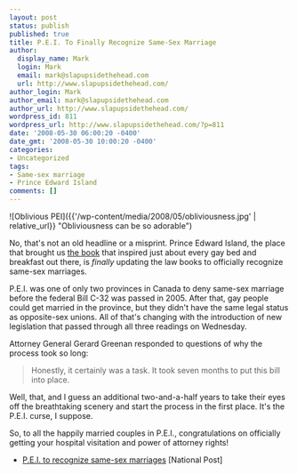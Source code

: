 ```yaml
---
layout: post
status: publish
published: true
title: P.E.I. To Finally Recognize Same-Sex Marriage
author:
  display_name: Mark
  login: Mark
  email: mark@slapupsidethehead.com
  url: http://www.slapupsidethehead.com/
author_login: Mark
author_email: mark@slapupsidethehead.com
author_url: http://www.slapupsidethehead.com/
wordpress_id: 811
wordpress_url: http://www.slapupsidethehead.com/?p=811
date: '2008-05-30 06:00:20 -0400'
date_gmt: '2008-05-30 10:00:20 -0400'
categories:
- Uncategorized
tags:
- Same-sex marriage
- Prince Edward Island
comments: []
---
```

![Oblivious PEI]({{'/wp-content/media/2008/05/obliviousness.jpg' | relative_url}} "Obliviousness can be so adorable")

No, that's not an old headline or a misprint. Prince Edward Island, the place that brought us [the book](http://en.wikipedia.org/wiki/Anne_of_green_gables "Would it be hypocritical if I called this book ") that inspired just about every gay bed and breakfast out there, is _finally_ updating the law books to officially recognize same-sex marriages.

P.E.I. was one of only two provinces in Canada to deny same-sex marriage before the federal Bill C-32 was passed in 2005. After that, gay people could get married in the province, but they didn't have the same legal status as opposite-sex unions. All of that's changing with the introduction of new legislation that passed through all three readings on Wednesday.

Attorney General Gerard Greenan responded to questions of why the process took so long:

> Honestly, it certainly was a task. It took seven months to put this bill into place.

Well, that, and I guess an additional two-and-a-half years to take their eyes off the breathtaking scenery and start the process in the first place. It's the P.E.I. curse, I suppose.

So, to all the happily married couples in P.E.I., congratulations on officially getting your hospital visitation and power of attorney rights!

- [P.E.I. to recognize same-sex marriages](http://www.nationalpost.com/news/canada/story.html?id=530076) [National Post]
